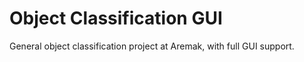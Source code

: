 # Object Classification GUI
General object classification project at Aremak, with full GUI support.
